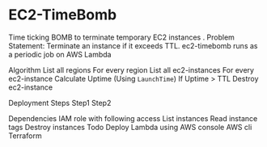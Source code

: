 # EC2-TimeBomb
Time ticking BOMB to terminate temporary EC2 instances 
.
Problem Statement: Terminate an instance if it exceeds TTL. ec2-timebomb runs as a periodic job on AWS Lambda

Algorithm
List all regions
For every region
List all ec2-instances
For every ec2-instance
Calculate Uptime (Using `LaunchTime`)
If Uptime > TTL
Destroy ec2-instance

Deployment Steps
Step1
Step2


Dependencies
IAM role with following access
List instances
Read instance tags
Destroy instances
Todo
Deploy Lambda using 
AWS console
AWS cli
Terraform

